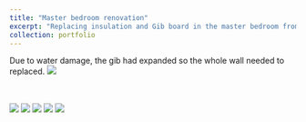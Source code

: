 ```yaml
---
title: "Master bedroom renovation"
excerpt: "Replacing insulation and Gib board in the master bedroom from water damage <br/> Please click above title to view more photos <br/><img src='/images/reno7.JPG'>"
collection: portfolio
---
```


Due to water damage, the gib had expanded so the whole wall needed to replaced.
<img src='/images/reno7.JPG'>

<br/>
<br/>

<img src='/images/reno1.JPG'>
<img src='/images/reno2.JPG'>
<img src='/images/reno3.JPG'>
<img src='/images/reno6.JPG'>
<img src='/images/reno7.JPG'>

